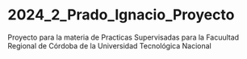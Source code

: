# 2024_2_Prado_Ignacio_Proyecto
Proyecto para la materia de Practicas Supervisadas para la Facuultad Regional de Córdoba de la Universidad Tecnológica Nacional
